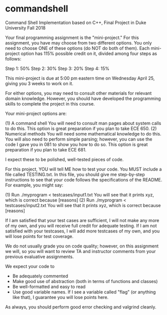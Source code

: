 # commandshell
Command Shell Implementation based on C++, Final Project in Duke University Fall 2018


Your final programming assignment is the "mini-project."
For this assignment, you have may choose from two different
options. You only need to choose ONE of these options (do
NOT do both of them). Each mini-project option has
115% possible credit on it, divided among four steps as follows:

Step 1: 50%
Step 2: 30%
Step 3: 20%
Step 4: 15%

This mini-project is due at 5:00 pm eastern time on Wednesday April 25,
giving you 3 weeks to work on it.

For either options, you may need to consult other materials
for relevant domain knowledge. However, you should have developed the
programming skills to complete the project in this course. 

Your mini-project options are:

 (1) A command shell
     You will need to consult man pages about system calls to do this.
     This option is great preparation if you plan to take ECE 650.
 (2) Numerical methods
     You will need some mathematical knowledge to do this.
     You will also need to perform simple parsing; however, you
     can use the code I gave you in 081 to show you how to do so.
     This option is great preparation if you plan to take ECE 681.

I expect these to be polished, well-tested pieces of code.

For this project, YOU will tell ME how to test your code. You MUST
include a file called TESTING.txt. In this file, you should give me
step-by-step instructions to see that your code follows the
specifications of the README. For example, you might say:

(1) Run ./myprogram < testcases/input1.txt
    You will see that it prints xyz, which is correct because [reasons]
(2) Run ./myprogram < testcases/input2.txt
    You will see that it prints xyz, which is correct because [reasons]

If I am satisfied that your test cases are sufficient, I will not make any more
of my own, and you will receive full credit for adequate testing. If I am
not satisfied with your testcases, I will add more testcases of my own,
and you will lose points for test coverage.

We do not usually grade you on code quality; however, on this assignment
we will, so you will want to review TA and instructor comments from your
previous evaluative assignments.

We expect your code to 
  - Be adequately commented
  - Make good use of abstraction (both in terms of functions and classes)
  - Be well-formatted and easy to read
  - Use good variable names. If I see a variable called "flag" (or anything
    like that), I guarantee you will lose points here.

As always, you should perform good error checking and valgrind cleanly.
